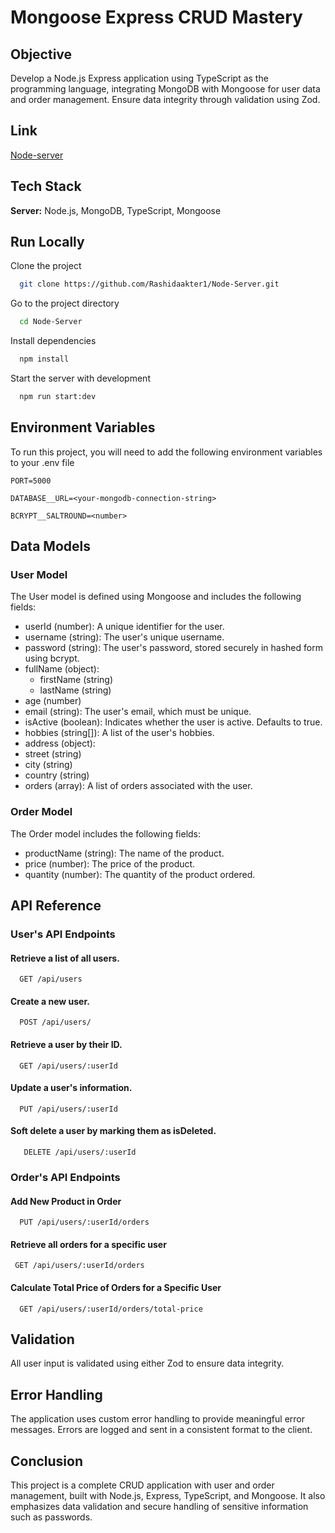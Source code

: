 
# Mongoose Express CRUD Mastery

## Objective

Develop a Node.js Express application using TypeScript as the programming language, integrating MongoDB with Mongoose for user data and order management. Ensure data integrity through validation using Zod.


## Link 

[Node-server](https://node-server-alpha-six.vercel.app/)
## Tech Stack

**Server:** 
Node.js, MongoDB, TypeScript, Mongoose




## Run Locally

Clone the project

```bash
  git clone https://github.com/Rashidaakter1/Node-Server.git
```

Go to the project directory

```bash
  cd Node-Server
```

Install dependencies

```bash
  npm install
```

Start the server with development

```bash
  npm run start:dev
```


## Environment Variables

To run this project, you will need to add the following environment variables to your .env file

`PORT=5000`

`DATABASE__URL=<your-mongodb-connection-string>`

`BCRYPT__SALTROUND=<number>`
## Data Models
### User Model

The User model is defined using Mongoose and includes the following fields:

- userId (number): A unique identifier for the user.
- username (string): The user's unique username.
- password (string): The user's password, stored securely in hashed form using bcrypt.
- fullName (object):
  - firstName (string)
  - lastName (string)
- age (number)
- email (string): The user's email, which must be unique.
- isActive (boolean): Indicates whether the user is active. Defaults to true.
- hobbies (string[]): A list of the user's hobbies.
- address (object):
- street (string)
- city (string)
- country (string)
- orders (array): A list of orders associated with the user.

### Order Model

The Order model includes the following fields:

- productName (string): The name of the product.
- price (number): The price of the product.
- quantity (number): The quantity of the product ordered.
## API Reference

### User's API Endpoints

#### Retrieve a list of all users.

```http
  GET /api/users
```

#### Create a new user.

```http
  POST /api/users/
```
#### Retrieve a user by their ID.

```http
  GET /api/users/:userId
```
#### Update a user's information.

```http
  PUT /api/users/:userId
```
#### Soft delete a user by marking them as isDeleted.

```http
   DELETE /api/users/:userId
```

### Order's API Endpoints

#### Add New Product in Order

```http
  PUT /api/users/:userId/orders
```

#### Retrieve all orders for a specific user

```http
 GET /api/users/:userId/orders
```
#### Calculate Total Price of Orders for a Specific User

```http
  GET /api/users/:userId/orders/total-price
```




## Validation

All user input is validated using either Zod to ensure data integrity.

## Error Handling

The application uses custom error handling to provide meaningful error messages. Errors are logged and sent in a consistent format to the client.

## Conclusion

This project is a complete CRUD application with user and order management, built with Node.js, Express, TypeScript, and Mongoose. It also emphasizes data validation and secure handling of sensitive information such as passwords.

